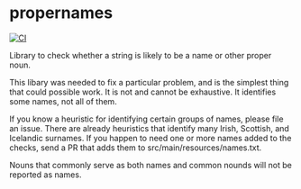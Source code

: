 # propernames

[![CI](https://github.com/elharo/propernames/actions/workflows/ci.yml/badge.svg)](https://github.com/elharo/propernames/actions/workflows/ci.yml)

Library to check whether a string is likely to be a name or other proper noun.

This libary was needed to fix a particular problem, and is the simplest thing
that could possible work. It is not and cannot be exhaustive.
It identifies some names, not all of them. 

If you know a heuristic for identifying certain groups of names, please file an issue.
There are already heuristics that identify many Irish, Scottish, and Icelandic surnames.
If you happen to need one or more names added to the checks, send a PR that adds them to
src/main/resources/names.txt.

Nouns that commonly serve as both names and common nounds will not be reported as names. 
